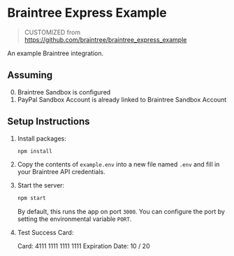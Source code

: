 # Braintree Express Example

> CUSTOMIZED from https://github.com/braintree/braintree_express_example

An example Braintree integration.

## Assuming

0. Braintree Sandbox is configured
0. PayPal Sandbox Account is already linked to Braintree Sandbox Account

## Setup Instructions

1. Install packages:

   ```sh
   npm install
   ```

2. Copy the contents of `example.env` into a new file named `.env` and fill in your Braintree API credentials.

3. Start the server:

   ```sh
   npm start
   ```
   
   By default, this runs the app on port `3000`. You can configure the port by setting the environmental variable `PORT`.

4. Test Success Card:

    Card: 4111 1111 1111 1111
    Expiration Date: 10 / 20